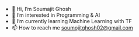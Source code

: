 - 👋 Hi, I’m Soumajit Ghosh
- 👀 I’m interested in Programming & AI
- 🌱 I’m currently learning Machine Learning with TF
- 📫 How to reach me soumojitghosh02@gmail.com

<!---
Soumajit2004/Soumajit2004 is a ✨ special ✨ repository because its `README.md` (this file) appears on your GitHub profile.
You can click the Preview link to take a look at your changes.
--->
